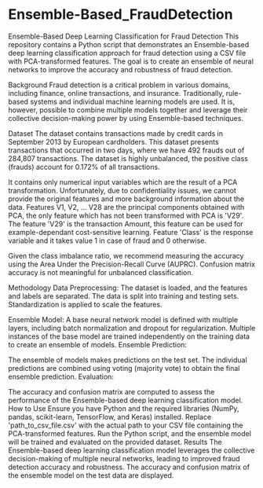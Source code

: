 # Ensemble-Based_FraudDetection
Ensemble-Based Deep Learning Classification for Fraud Detection
This repository contains a Python script that demonstrates an Ensemble-based deep learning classification approach for fraud detection using a CSV file with PCA-transformed features. The goal is to create an ensemble of neural networks to improve the accuracy and robustness of fraud detection.

Background
Fraud detection is a critical problem in various domains, including finance, online transactions, and insurance. Traditionally, rule-based systems and individual machine learning models are used. It is, however, possible to combine multiple models together and leverage their collective decision-making power by using Ensemble-based techniques.

Dataset
The dataset contains transactions made by credit cards in September 2013 by European cardholders.
This dataset presents transactions that occurred in two days, where we have 492 frauds out of 284,807 transactions. The dataset is highly unbalanced, the positive class (frauds) account for 0.172% of all transactions.

It contains only numerical input variables which are the result of a PCA transformation. Unfortunately, due to confidentiality issues, we cannot provide the original features and more background information about the data. Features V1, V2, … V28 are the principal components obtained with PCA, the only feature which has not been transformed with PCA is 'V29'. The feature 'V29' is the transaction Amount, this feature can be used for example-dependant cost-sensitive learning. Feature 'Class' is the response variable and it takes value 1 in case of fraud and 0 otherwise.

Given the class imbalance ratio, we recommend measuring the accuracy using the Area Under the Precision-Recall Curve (AUPRC). Confusion matrix accuracy is not meaningful for unbalanced classification.

Methodology
Data Preprocessing:
The dataset is loaded, and the features and labels are separated.
The data is split into training and testing sets.
Standardization is applied to scale the features.

Ensemble Model:
A base neural network model is defined with multiple layers, including batch normalization and dropout for regularization.
Multiple instances of the base model are trained independently on the training data to create an ensemble of models.
Ensemble Prediction:

The ensemble of models makes predictions on the test set.
The individual predictions are combined using voting (majority vote) to obtain the final ensemble prediction.
Evaluation:

The accuracy and confusion matrix are computed to assess the performance of the Ensemble-based deep learning classification model.
How to Use
Ensure you have Python and the required libraries (NumPy, pandas, scikit-learn, TensorFlow, and Keras) installed.
Replace 'path_to_csv_file.csv' with the actual path to your CSV file containing the PCA-transformed features.
Run the Python script, and the ensemble model will be trained and evaluated on the provided dataset.
Results
The Ensemble-based deep learning classification model leverages the collective decision-making of multiple neural networks, leading to improved fraud detection accuracy and robustness. The accuracy and confusion matrix of the ensemble model on the test data are displayed.
